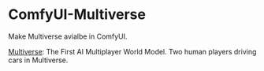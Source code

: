# ComfyUI-Multiverse

Make Multiverse avialbe in ComfyUI.

[Multiverse](https://github.com/EnigmaLabsAI/multiverse): The First AI Multiplayer World Model. Two human players driving cars in Multiverse.

